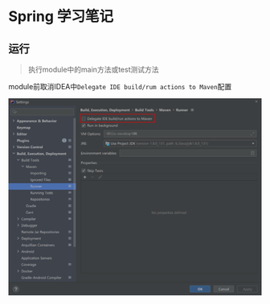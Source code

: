 # Spring 学习笔记

## 运行

> 执行module中的main方法或test测试方法

module前取消IDEA中`Delegate IDE build/rum actions to Maven`配置

![](img/20210621_232923.png)

